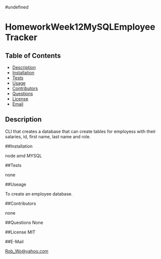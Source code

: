 
  
#undefined
  
# HomeworkWeek12MySQLEmployeeTracker

## Table of Contents

* [Description](#Description)
* [Installation](#Installation)
* [Tests](#Tests)
* [Usage](#Usage)
* [Contributors](#Contributors)
* [Questions](#Questions)
* [License](#License)
* [Email](#Email)

## Description

CLI that creates a database that can create tables for employess with their salaries, id, first name, last name and role.

##Installation

node amd MYSQL

##Tests

none

##Useage

To create an employee database.

##Contributors

none

##Questions
None


##License
MIT

##E-Mail

Rob_Wo@yahoo.com

  